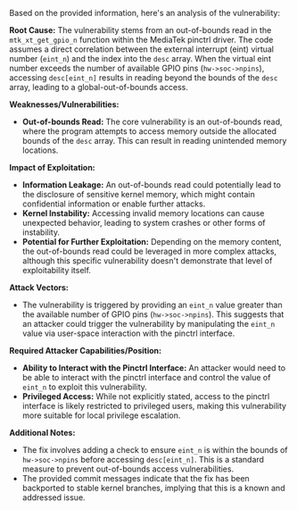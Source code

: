 Based on the provided information, here's an analysis of the vulnerability:

**Root Cause:**
The vulnerability stems from an out-of-bounds read in the `mtk_xt_get_gpio_n` function within the MediaTek pinctrl driver. The code assumes a direct correlation between the external interrupt (eint) virtual number (`eint_n`) and the index into the `desc` array. When the virtual eint number exceeds the number of available GPIO pins (`hw->soc->npins`), accessing `desc[eint_n]` results in reading beyond the bounds of the `desc` array, leading to a global-out-of-bounds access.

**Weaknesses/Vulnerabilities:**
- **Out-of-bounds Read:** The core vulnerability is an out-of-bounds read, where the program attempts to access memory outside the allocated bounds of the `desc` array. This can result in reading unintended memory locations.

**Impact of Exploitation:**
- **Information Leakage:** An out-of-bounds read could potentially lead to the disclosure of sensitive kernel memory, which might contain confidential information or enable further attacks.
- **Kernel Instability:** Accessing invalid memory locations can cause unexpected behavior, leading to system crashes or other forms of instability.
- **Potential for Further Exploitation:** Depending on the memory content, the out-of-bounds read could be leveraged in more complex attacks, although this specific vulnerability doesn't demonstrate that level of exploitability itself.

**Attack Vectors:**
- The vulnerability is triggered by providing an `eint_n` value greater than the available number of GPIO pins (`hw->soc->npins`). This suggests that an attacker could trigger the vulnerability by manipulating the `eint_n` value via user-space interaction with the pinctrl interface.

**Required Attacker Capabilities/Position:**
- **Ability to Interact with the Pinctrl Interface:** An attacker would need to be able to interact with the pinctrl interface and control the value of `eint_n` to exploit this vulnerability.
- **Privileged Access:** While not explicitly stated, access to the pinctrl interface is likely restricted to privileged users, making this vulnerability more suitable for local privilege escalation.

**Additional Notes:**
- The fix involves adding a check to ensure `eint_n` is within the bounds of `hw->soc->npins` before accessing `desc[eint_n]`. This is a standard measure to prevent out-of-bounds access vulnerabilities.
- The provided commit messages indicate that the fix has been backported to stable kernel branches, implying that this is a known and addressed issue.